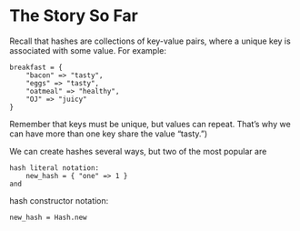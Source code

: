 # The Story So Far

Recall that hashes are collections of key-value pairs, where a unique key is associated with some value. For example:

    breakfast = {
        "bacon" => "tasty",
        "eggs" => "tasty",
        "oatmeal" => "healthy",
        "OJ" => "juicy"
    }

Remember that keys must be unique, but values can repeat. That’s why we can have more than one key share the value “tasty.”)

We can create hashes several ways, but two of the most popular are

    hash literal notation:
        new_hash = { "one" => 1 }
    and

hash constructor notation:

    new_hash = Hash.new
